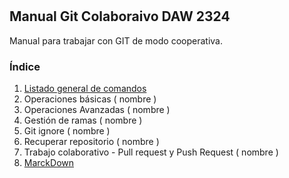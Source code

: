 # 
## Manual Git Colaboraivo  DAW 2324
Manual para trabajar con  GIT de modo cooperativa.
### Índice 
1. [Listado general de comandos](commands_list.md)
2. Operaciones básicas ( nombre ) 
3. Operaciones Avanzadas ( nombre )
4. Gestión de ramas ( nombre ) 
5. Git ignore ( nombre ) 
6. Recuperar repositorio ( nombre )
7. Trabajo colaborativo - Pull request y Push Request ( nombre ) 
7. [MarckDown](markdown.md)

